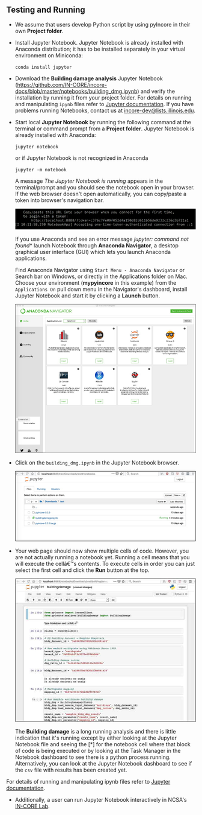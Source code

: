 ## Testing and Running

- We assume that users develop Python script by using pyIncore in their own **Project folder**.


- Install Jupyter Notebook. Jupyter Notebook is already installed with Anaconda distribution; it has to be installed separately in your virtual environment on Miniconda:
    ```
    conda install jupyter
    ```
  
- Download the **Building damage analysis** Jupyter Notebook (<https://github.com/IN-CORE/incore-docs/blob/master/notebooks/building_dmg.ipynb>)
and verify the installation by running it from your project folder. For details on running and manipulating `ipynb` files refer 
to [Jupyter documentation](https://jupyter.readthedocs.io/en/latest/running.html#running). If you have problems running Notebooks, contact us at [incore-dev@lists.illinois.edu](mailto:incore-dev@lists.illinois.edu).

- Start local **Jupyter Notebook** by running the following command at the terminal or command prompt from a **Project folder**. Jupyter Notebook is already installed 
with Anaconda:
    ```
    jupyter notebook
    ```
    
    or if Jupyter Notebook is not recognized in Anaconda
    ```
    jupyter -m notebook
    ```     
    A message *The Jupyter Notebook is running* appears in the terminal/prompt and you should see the notebook open in your browser. 
    If the web browser doesn't open automatically, you can copy/paste a token into browser's navigation bar.
    
    ![Jupyter Notebook token, running for the first time.](images/jupyter_token2.jpg "Jupyter Notebook token, running for the first time.")

	If you use Anaconda and see an error message *jupyter: command not found** launch Notebook through **Anaconda Navigator**, a desktop graphical user interface (GUI) 
	which lets you launch Anaconda applications.
	
	Find Anaconda Navigator using `Start Menu - Anaconda Navigator` or Search bar on Windows, or directly in the Applications folder on Mac. 
	Choose your environment (**mypyincore** in this example) from the `Applications On` pull down menu in the Navigator's dashboard, install 
    Jupyter Notebook and start it by clicking a **Launch** button.
    
 	![Anaconda Navigator dashboard.](images/tutorials/tut1_9_anaconda_nav.jpg "Anaconda Navigator dashboard.")


- Click on the `building_dmg.ipynb` in the Jupyter Notebook browser.

    ![Jupyter Notebook dashboard.](images/juplocal1_file.jpg "Jupyter Notebook dashboard.")


- Your web page should now show multiple cells of code. However, you are not actually running a notebook yet. Running 
a cell means that you will execute the cellâ€™s contents. To execute cells in order you can just select the first 
cell and click the **Run** button at the top.

    ![Building damage Jupyter notebook cells.](images/juplocal2_notebook.jpg "Building damage Jupyter notebook cells.")

    The **Building damage** is a long running analysis and there is little indication that it's running except 
    by either looking at the Jupyter Notebook file and seeing the [*] for the notebook cell where that block 
    of code is being executed or by looking at the Task Manager in the Notebook dashboard to see there is 
    a python process running. Alternatively, you can look at the Jupyter Notebook dashboard to see if the `csv` file 
    with results has been created yet.

For details of running and manipulating ipynb files refer to [Jupyter documentation](https://jupyter.readthedocs.io/en/latest/running.html#running).

- Additionally, a user can run Jupyter Notebook interactively in NCSA's [IN-CORE Lab](https://incore.ncsa.illinois.edu/lab).
